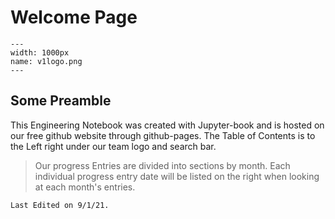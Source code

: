 # Welcome Page
```{figure} ././_images/beginning/v1logo.png
---
width: 1000px
name: v1logo.png
---
```



## Some Preamble
This Engineering Notebook was created with Jupyter-book and is hosted on our free github website through github-pages.
The Table of Contents is to the Left right under our team logo and search bar.
> Our progress Entries are divided into sections by month. Each individual progress entry date will be listed on the right when looking at each month's entries.

```{important}
Last Edited on 9/1/21.
```